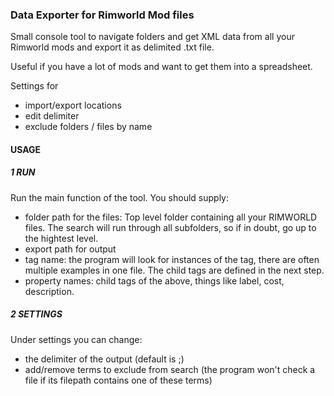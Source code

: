 ### Data Exporter for Rimworld Mod files

Small console tool to navigate folders and get XML data from all your Rimworld mods and export it as delimited .txt file.

Useful if you have a lot of mods and want to get them into a spreadsheet.

Settings for 
- import/export locations
- edit delimiter
- exclude folders / files by name

#### USAGE

##### 1 RUN

Run the main function of the tool. You should supply:
- folder path for the files: Top level folder containing all your RIMWORLD files. The search will run through all subfolders, so if in doubt, go up to the hightest level.
- export path for output
- tag name: the program will look for instances of the tag, there are often multiple examples in one file. The child tags are defined in the next step.
- property names: child tags of the above, things like label, cost, description.

##### 2 SETTINGS

Under settings you can change:
- the delimiter of the output (default is ;)
- add/remove terms to exclude from search (the program won't check a file if its filepath contains one of these terms)